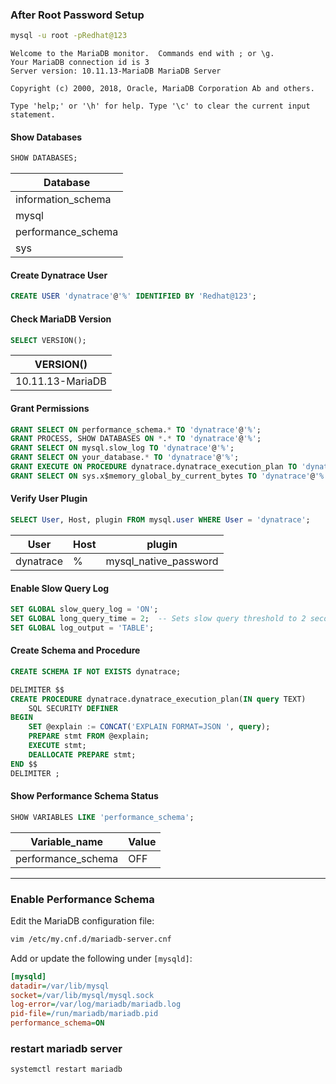 ### After Root Password Setup

```bash
mysql -u root -pRedhat@123
```

```
Welcome to the MariaDB monitor.  Commands end with ; or \g.
Your MariaDB connection id is 3
Server version: 10.11.13-MariaDB MariaDB Server

Copyright (c) 2000, 2018, Oracle, MariaDB Corporation Ab and others.

Type 'help;' or '\h' for help. Type '\c' to clear the current input statement.
```

#### Show Databases

```sql
SHOW DATABASES;
```

| Database           |
|--------------------|
| information_schema |
| mysql              |
| performance_schema |
| sys                |

#### Create Dynatrace User

```sql
CREATE USER 'dynatrace'@'%' IDENTIFIED BY 'Redhat@123';
```

#### Check MariaDB Version

```sql
SELECT VERSION();
```

| VERSION()         |
|-------------------|
| 10.11.13-MariaDB  |

#### Grant Permissions

```sql
GRANT SELECT ON performance_schema.* TO 'dynatrace'@'%';
GRANT PROCESS, SHOW DATABASES ON *.* TO 'dynatrace'@'%';
GRANT SELECT ON mysql.slow_log TO 'dynatrace'@'%';
GRANT SELECT ON your_database.* TO 'dynatrace'@'%';
GRANT EXECUTE ON PROCEDURE dynatrace.dynatrace_execution_plan TO 'dynatrace'@'%';
GRANT SELECT ON sys.x$memory_global_by_current_bytes TO 'dynatrace'@'%';
```

#### Verify User Plugin

```sql
SELECT User, Host, plugin FROM mysql.user WHERE User = 'dynatrace';
```

| User      | Host | plugin                |
|-----------|------|----------------------|
| dynatrace | %    | mysql_native_password|

#### Enable Slow Query Log

```sql
SET GLOBAL slow_query_log = 'ON';
SET GLOBAL long_query_time = 2;  -- Sets slow query threshold to 2 seconds
SET GLOBAL log_output = 'TABLE';
```

#### Create Schema and Procedure

```sql
CREATE SCHEMA IF NOT EXISTS dynatrace;

DELIMITER $$
CREATE PROCEDURE dynatrace.dynatrace_execution_plan(IN query TEXT)
    SQL SECURITY DEFINER
BEGIN
    SET @explain := CONCAT('EXPLAIN FORMAT=JSON ', query);
    PREPARE stmt FROM @explain;
    EXECUTE stmt;
    DEALLOCATE PREPARE stmt;
END $$
DELIMITER ;
```

#### Show Performance Schema Status

```sql
SHOW VARIABLES LIKE 'performance_schema';
```

| Variable_name      | Value |
|--------------------|-------|
| performance_schema | OFF   |

---

### Enable Performance Schema

Edit the MariaDB configuration file:

```bash
vim /etc/my.cnf.d/mariadb-server.cnf
```

Add or update the following under `[mysqld]`:

```ini
[mysqld]
datadir=/var/lib/mysql
socket=/var/lib/mysql/mysql.sock
log-error=/var/log/mariadb/mariadb.log
pid-file=/run/mariadb/mariadb.pid
performance_schema=ON
```

### restart mariadb server

```
systemctl restart mariadb
```


